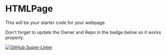 # HTMLPage

This will be your starter code for your webpage.

Don't forget to update the Owner and Repo in the badge below so it works properly.

[![GitHub Super-Linter](https://github.com/DezEv/html=page-DezEv/workflows/Lint%20Code%20Base/badge.svg)](https://github.com/marketplace/actions/super-linter)
